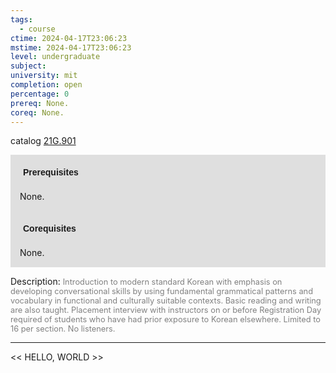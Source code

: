 ```yaml
---
tags:
  - course
ctime: 2024-04-17T23:06:23
mstime: 2024-04-17T23:06:23
level: undergraduate
subject: 
university: mit
completion: open
percentage: 0
prereq: None.
coreq: None.
---
```


catalog [21G.901](http://student.mit.edu/catalog/m21Go.html#21G.901)

<span style="display: block; padding: 15px; background-color: rgb(100, 100, 100, 0.2);"><font id="m_prereq2221_0" style="display: block; font-family: Arial, sans-serif; font-weight: bold; padding: 5px">Prerequisites</font><br><span id="prereq2221_0">None.</span></span>
<span style="display: block; padding: 15px; background-color: rgb(100, 100, 100, 0.2);"><font id="m_coreq2221_0" style="display: block; font-family: Arial, sans-serif; font-weight: bold; padding: 5px">Corequisites</font><br><span id="coreq2221_0">None.</span></span>

<font style="">Description:</font>
<font style="color: grey; font-size: 0.8rem;">Introduction to modern standard Korean with emphasis on developing conversational skills by using fundamental grammatical patterns and vocabulary in functional and culturally suitable contexts. Basic reading and writing are also taught. Placement interview with instructors on or before Registration Day required of students who have had prior exposure to Korean elsewhere. Limited to 16 per section. No listeners.</font>



---

<< HELLO, WORLD >>

